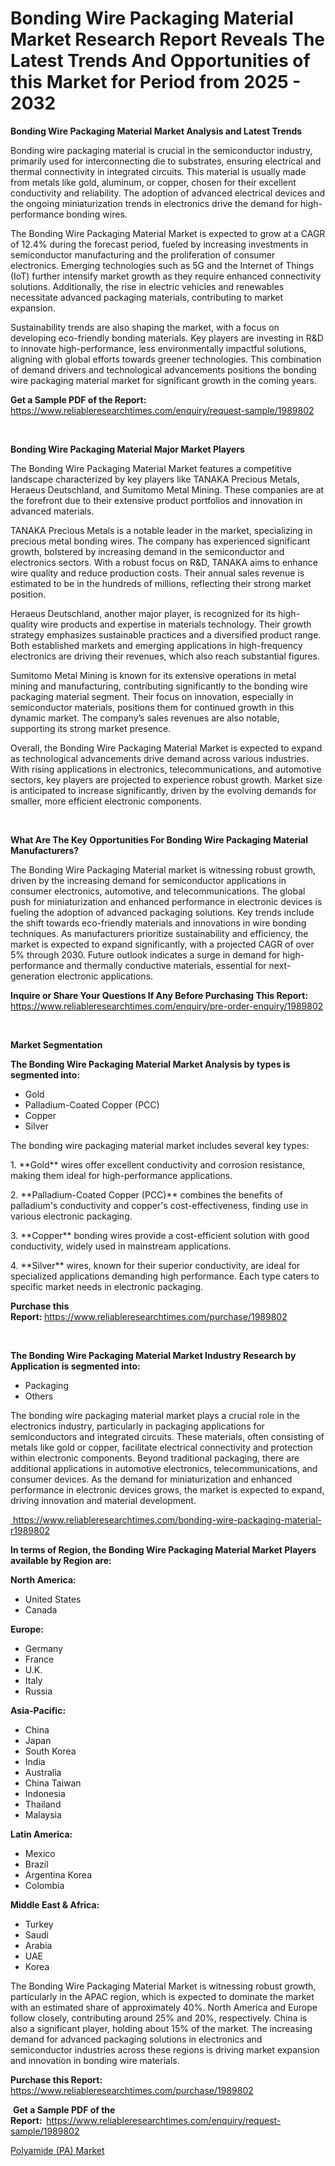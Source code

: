 <p><h1>Bonding Wire Packaging Material Market Research Report Reveals The Latest Trends And Opportunities of this Market for Period from 2025 - 2032</h1></p><p><strong>Bonding Wire Packaging Material Market Analysis and Latest Trends</strong></p>
<p><p>Bonding wire packaging material is crucial in the semiconductor industry, primarily used for interconnecting die to substrates, ensuring electrical and thermal connectivity in integrated circuits. This material is usually made from metals like gold, aluminum, or copper, chosen for their excellent conductivity and reliability. The adoption of advanced electrical devices and the ongoing miniaturization trends in electronics drive the demand for high-performance bonding wires.</p><p>The Bonding Wire Packaging Material Market is expected to grow at a CAGR of 12.4% during the forecast period, fueled by increasing investments in semiconductor manufacturing and the proliferation of consumer electronics. Emerging technologies such as 5G and the Internet of Things (IoT) further intensify market growth as they require enhanced connectivity solutions. Additionally, the rise in electric vehicles and renewables necessitate advanced packaging materials, contributing to market expansion. </p><p>Sustainability trends are also shaping the market, with a focus on developing eco-friendly bonding materials. Key players are investing in R&D to innovate high-performance, less environmentally impactful solutions, aligning with global efforts towards greener technologies. This combination of demand drivers and technological advancements positions the bonding wire packaging material market for significant growth in the coming years.</p></p>
<p><strong>Get a Sample PDF of the Report:&nbsp;</strong> <a href="https://www.reliableresearchtimes.com/enquiry/request-sample/1989802?utm_campaign=2205&utm_medium=2&utm_source=Github&utm_content=ia&utm_term=03042025&utm_id=bonding-wire-packaging-material">https://www.reliableresearchtimes.com/enquiry/request-sample/1989802</a></p>
<p>&nbsp;</p>
<p><strong>Bonding Wire Packaging Material Major Market Players</strong></p>
<p><p>The Bonding Wire Packaging Material Market features a competitive landscape characterized by key players like TANAKA Precious Metals, Heraeus Deutschland, and Sumitomo Metal Mining. These companies are at the forefront due to their extensive product portfolios and innovation in advanced materials.</p><p>TANAKA Precious Metals is a notable leader in the market, specializing in precious metal bonding wires. The company has experienced significant growth, bolstered by increasing demand in the semiconductor and electronics sectors. With a robust focus on R&D, TANAKA aims to enhance wire quality and reduce production costs. Their annual sales revenue is estimated to be in the hundreds of millions, reflecting their strong market position.</p><p>Heraeus Deutschland, another major player, is recognized for its high-quality wire products and expertise in materials technology. Their growth strategy emphasizes sustainable practices and a diversified product range. Both established markets and emerging applications in high-frequency electronics are driving their revenues, which also reach substantial figures.</p><p>Sumitomo Metal Mining is known for its extensive operations in metal mining and manufacturing, contributing significantly to the bonding wire packaging material segment. Their focus on innovation, especially in semiconductor materials, positions them for continued growth in this dynamic market. The company’s sales revenues are also notable, supporting its strong market presence.</p><p>Overall, the Bonding Wire Packaging Material Market is expected to expand as technological advancements drive demand across various industries. With rising applications in electronics, telecommunications, and automotive sectors, key players are projected to experience robust growth. Market size is anticipated to increase significantly, driven by the evolving demands for smaller, more efficient electronic components.</p></p>
<p>&nbsp;</p>
<p><strong>What Are The Key Opportunities For Bonding Wire Packaging Material Manufacturers?</strong></p>
<p><p>The Bonding Wire Packaging Material market is witnessing robust growth, driven by the increasing demand for semiconductor applications in consumer electronics, automotive, and telecommunications. The global push for miniaturization and enhanced performance in electronic devices is fueling the adoption of advanced packaging solutions. Key trends include the shift towards eco-friendly materials and innovations in wire bonding techniques. As manufacturers prioritize sustainability and efficiency, the market is expected to expand significantly, with a projected CAGR of over 5% through 2030. Future outlook indicates a surge in demand for high-performance and thermally conductive materials, essential for next-generation electronic applications.</p></p>
<p><strong>Inquire or Share Your Questions If Any Before Purchasing This Report:</strong> <a href="https://www.reliableresearchtimes.com/enquiry/pre-order-enquiry/1989802?utm_campaign=2205&utm_medium=2&utm_source=Github&utm_content=ia&utm_term=03042025&utm_id=bonding-wire-packaging-material">https://www.reliableresearchtimes.com/enquiry/pre-order-enquiry/1989802</a></p>
<p>&nbsp;</p>
<p><strong>Market Segmentation</strong></p>
<p><strong>The Bonding Wire Packaging Material Market Analysis by types is segmented into:</strong></p>
<p><ul><li>Gold</li><li>Palladium-Coated Copper (PCC)</li><li>Copper</li><li>Silver</li></ul></p>
<p><p>The bonding wire packaging material market includes several key types: </p><p>1. **Gold** wires offer excellent conductivity and corrosion resistance, making them ideal for high-performance applications. </p><p>2. **Palladium-Coated Copper (PCC)** combines the benefits of palladium's conductivity and copper's cost-effectiveness, finding use in various electronic packaging. </p><p>3. **Copper** bonding wires provide a cost-efficient solution with good conductivity, widely used in mainstream applications. </p><p>4. **Silver** wires, known for their superior conductivity, are ideal for specialized applications demanding high performance. Each type caters to specific market needs in electronic packaging.</p></p>
<p><strong>Purchase this Report:&nbsp;</strong><a href="https://www.reliableresearchtimes.com/purchase/1989802?utm_campaign=2205&utm_medium=2&utm_source=Github&utm_content=ia&utm_term=03042025&utm_id=bonding-wire-packaging-material">https://www.reliableresearchtimes.com/purchase/1989802</a></p>
<p>&nbsp;</p>
<p><strong>The Bonding Wire Packaging Material Market Industry Research by Application is segmented into:</strong></p>
<p><ul><li>Packaging</li><li>Others</li></ul></p>
<p><p>The bonding wire packaging material market plays a crucial role in the electronics industry, particularly in packaging applications for semiconductors and integrated circuits. These materials, often consisting of metals like gold or copper, facilitate electrical connectivity and protection within electronic components. Beyond traditional packaging, there are additional applications in automotive electronics, telecommunications, and consumer devices. As the demand for miniaturization and enhanced performance in electronic devices grows, the market is expected to expand, driving innovation and material development.</p></p>
<p><a href="https://www.reliableresearchtimes.com/bonding-wire-packaging-material-r1989802?utm_campaign=2205&utm_medium=2&utm_source=Github&utm_content=ia&utm_term=03042025&utm_id=bonding-wire-packaging-material">&nbsp;https://www.reliableresearchtimes.com/bonding-wire-packaging-material-r1989802</a></p>
<p><strong>In terms of Region, the Bonding Wire Packaging Material Market Players available by Region are:</strong></p>
<p>
    <p> <strong> North America: </strong>
        <ul>
            <li>United States</li>
            <li>Canada</li>
        </ul>
        </p> 
    <p> <strong> Europe: </strong>
        <ul>
            <li>Germany</li>
            <li>France</li>
            <li>U.K.</li>
            <li>Italy</li>
            <li>Russia</li>
        </ul>
        </p> 
    <p> <strong> Asia-Pacific: </strong>
        <ul>
            <li>China</li>
            <li>Japan</li>
            <li>South Korea</li>
            <li>India</li>
            <li>Australia</li>
            <li>China Taiwan</li>
            <li>Indonesia</li>
            <li>Thailand</li>
            <li>Malaysia</li>
        </ul>
        </p> 
    <p> <strong> Latin America: </strong>
        <ul>
            <li>Mexico</li>
            <li>Brazil</li>
            <li>Argentina Korea</li>
            <li>Colombia</li>
        </ul>
        </p> 
    <p> <strong> Middle East & Africa: </strong>
        <ul>
            <li>Turkey</li>
            <li>Saudi</li>
            <li>Arabia</li>
            <li>UAE</li>
            <li>Korea</li>
        </ul>
    </p>
    </p>
<p><p>The Bonding Wire Packaging Material Market is witnessing robust growth, particularly in the APAC region, which is expected to dominate the market with an estimated share of approximately 40%. North America and Europe follow closely, contributing around 25% and 20%, respectively. China is also a significant player, holding about 15% of the market. The increasing demand for advanced packaging solutions in electronics and semiconductor industries across these regions is driving market expansion and innovation in bonding wire materials.</p></p>
<p><strong>Purchase this Report: </strong><a href="https://www.reliableresearchtimes.com/purchase/1989802?utm_campaign=2205&utm_medium=2&utm_source=Github&utm_content=ia&utm_term=03042025&utm_id=bonding-wire-packaging-material">https://www.reliableresearchtimes.com/purchase/1989802</a></p>
<p>&nbsp;<strong>Get a Sample PDF of the Report:&nbsp;&nbsp;</strong><a href="https://www.reliableresearchtimes.com/enquiry/request-sample/1989802?utm_campaign=2205&utm_medium=2&utm_source=Github&utm_content=ia&utm_term=03042025&utm_id=bonding-wire-packaging-material">https://www.reliableresearchtimes.com/enquiry/request-sample/1989802</a></p>
<p><strong></strong></p>
<p><p><a href="https://github.com/SanjidaKhan901/Market-Research-Report-List-2/blob/main/polyamide-pa-market.md?utm_campaign=2205&utm_medium=2&utm_source=Github&utm_content=ia&utm_term=03042025&utm_id=bonding-wire-packaging-material">Polyamide (PA) Market</a></p></p>